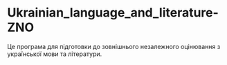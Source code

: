# Ukrainian_language_and_literature-ZNO

Це програма для підготовки до зовнішнього незалежного оцінювання з української мови та літератури. 
